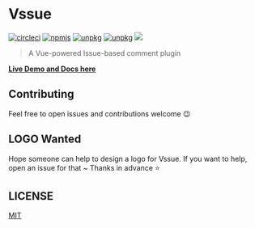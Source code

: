 # Vssue

[![circleci](https://img.shields.io/circleci/project/github/meteorlxy/vssue/master.svg?logo=circleci)](https://circleci.com/gh/meteorlxy/vssue)
[![npmjs](https://img.shields.io/npm/v/vssue/latest.svg?logo=npm)](https://www.npmjs.com/package/vssue)
[![unpkg](https://img.badgesize.io/meteorlxy/vssue/master/packages/vssue/dist/vssue.github.min.js.svg?label=min%20size)](https://unpkg.com/vssue/dist/vssue.github.min.js)
[![unpkg](https://img.badgesize.io/meteorlxy/vssue/master/packages/vssue/dist/vssue.github.min.js.svg?compression=gzip)](https://unpkg.com/vssue/dist/vssue.github.min.js)
[![](https://img.shields.io/github/license/meteorlxy/vssue.svg)](./LICENSE)

> A Vue-powered Issue-based comment plugin

[**Live Demo and Docs here**](https://vssue.js.org)

## Contributing

Feel free to open issues and contributions welcome :wink:

## LOGO Wanted

Hope someone can help to design a logo for Vssue. If you want to help, open an issue for that ~ Thanks in advance :star:

## LICENSE

[MIT](./LICENSE)
